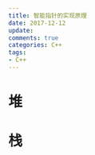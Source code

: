 ```yaml
---
title: 智能指针的实现原理
date: 2017-12-12  
update:
comments: true
categories: C++
tags:
- C++
---
```


# 堆

# 栈
